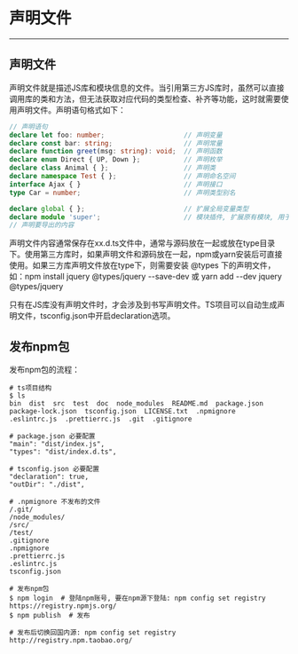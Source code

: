 # 声明文件
---

## 声明文件

声明文件就是描述JS库和模块信息的文件。当引用第三方JS库时，虽然可以直接调用库的类和方法，但无法获取对应代码的类型检查、补齐等功能，这时就需要使用声明文件。声明语句格式如下：

```typescript
// 声明语句
declare let foo: number;                    // 声明变量
declare const bar: string;                  // 声明常量
declare function greet(msg: string): void;  // 声明函数
declare enum Direct { UP, Down };           // 声明枚举
declare class Animal { };                   // 声明类
declare namespace Test { };                 // 声明命名空间
interface Ajax { }                          // 声明接口
type Car = number;                          // 声明类型别名

declare global { };                         // 扩展全局变量类型
declare module 'super';                     // 模块插件, 扩展原有模块, 用于原有模块已有声明文件场景
// 声明要导出的内容
```

声明文件内容通常保存在xx.d.ts文件中，通常与源码放在一起或放在type目录下。使用第三方库时，如果声明文件和源码放在一起，npm或yarn安装后可直接使用。如果三方库声明文件放在type下，则需要安装 @types 下的声明文件，如：npm install jquery @types/jquery --save-dev 或 yarn add --dev jquery @types/jquery

只有在JS库没有声明文件时，才会涉及到书写声明文件。TS项目可以自动生成声明文件，tsconfig.json中开启declaration选项。

## 发布npm包

发布npm包的流程：

```shll
# ts项目结构
$ ls
bin  dist  src  test  doc  node_modules  README.md  package.json  package-lock.json  tsconfig.json  LICENSE.txt  .npmignore  .eslintrc.js  .prettierrc.js  .git  .gitignore

# package.json 必要配置
"main": "dist/index.js",
"types": "dist/index.d.ts",

# tsconfig.json 必要配置
"declaration": true,
"outDir": "./dist",

# .npmignore 不发布的文件
/.git/
/node_modules/
/src/
/test/
.gitignore
.npmignore
.prettierrc.js
.eslintrc.js
tsconfig.json

# 发布npm包
$ npm login  # 登陆npm账号, 要在npm源下登陆: npm config set registry https://registry.npmjs.org/
$ npm publish  # 发布

# 发布后切换回国内源: npm config set registry http://registry.npm.taobao.org/
```

